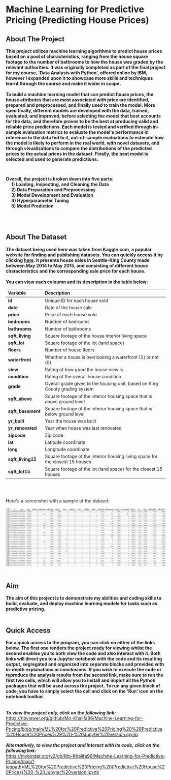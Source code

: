 # Machine Learning for Predictive Pricing (Predicting House Prices)


## About The Project


**This project utilizes machine learning algorithms to predict house prices based on a pool of characteristics, 
ranging from the house square footage to the number of bathrooms to how the house was graded by the relevant 
authorities. It was originally completed as part of the final project for my course, 'Data Analysis with 
Python', offered online by IBM, however I expanded upon it to showcase more skills and techniques learnt 
through the course and make it wider in scope.**
<br>
<br>
**To build a machine learning model that can predict house prices, the house attributes that are most associated 
with price are identified, prepared and preprocessed, and finally used to train the model. More specifically, 
different models are developed with the data, trained, evaluated, and improved, before selecting the model that 
best accounts for the data, and therefore proves to be the best at producing valid and reliable price predictions. 
Each model is tested and verified through in-sample evaluation metrics to evaluate the model's performance in reference 
to the data fed to it, out-of-sample evaluations to estimate how the model is likely to perform in the real world, with 
novel datasets, and through visualizations to compare the distributions of the predicted prices to the actual prices in 
the dataset. Finally, the best model is selected and used to generate predictions.** <br>

<br>

**Overall, the project is broken down into five parts: <br>
&emsp; 1) Loading, Inspecting, and Cleaning the Data <br>
&emsp; 2) Data Preparation and Preprocessing <br>
&emsp; 3) Model Development and Evaluation <br>
&emsp; 4) Hyperparameter Tuning <br>
&emsp; 5) Model Prediction** <br>

<br>
<br>



## About The Dataset 
**The dataset being used here was taken from Kaggle.com, a popular website for finding and publishing datasets. 
You can quickly access it by clicking [here](https://www.kaggle.com/datasets/harlfoxem/housesalesprediction?utm_medium=Exinfluencer&utm_source=Exinfluencer&utm_content=000026UJ&utm_term=10006555&utm_id=NA-SkillsNetwork-wwwcourseraorg-SkillsNetworkCoursesIBMDeveloperSkillsNetworkDA0101ENSkillsNetwork20235326-2022-01-01). It presents house sales 
in Seattle-King County made between May 2014 to May 2015, and consisting of different house characteristics and 
the corresponding sale price for each house.** <br> 
<br>
**You can view each coloumn and its description in the table below:** <br>

| **Variable**      | **Description**                                                                                         |
| :-----------------| :------------------------------------------------------------------------------------------------------ |
| **id**            | Unique ID for each house sold                                                                           |
| **date**          | Date of the house sale                                                                                  |
| **price**         | Price of each house sold                                                                                |
| **bedrooms**      | Number of bedrooms                                                                                      |
| **bathrooms**     | Number of bathrooms                                                                                     |
| **sqft_living**   | Square footage of the house interior living space                                                       |
| **sqft_lot**      | Square footage of the lot (land space)                                                                  |
| **floors**        | Number of house floors                                                                                  |
| **waterfront**    | Whether a house is overlooking a waterfront (1) or not (0)                                              |
| **view**          | Rating of how good the house view is                                                                    |
| **condition**     | Rating of the overall house condition                                                                   |
| **grade**         | Overall grade given to the housing unit, based on King County grading system                            |
| **sqft_above**    | Square footage of the interior housing space that is above ground level                                 |
| **sqft_basement** | Square footage of the interior housing space that is below ground level                                 |
| **yr_built**      | Year the house was built                                                                                |
| **yr_renovated**  | Year when house was last renovated                                                                      |
| **zipcode**       | Zip code                                                                                                |
| **lat**           | Latitude coordinate                                                                                     |
| **long**          | Longitude coordinate                                                                                    |
| **sqft_living15** | Square footage of the interior housing living space for the closest 15 houses                           |
| **sqft_lot15**    | Square footage of the lot (land space) for the closest 15 houses                                        |


<br>
<br>

Here's a screenshot with a sample of the dataset:
<br> 

<img src="house sales screenshot.jpg" alt="https://github.com/Mo-Khalifa96/Machine-Learning-for-Predictive-Pricing/blob/main/house%20sales%20screenshot.jpg" width="800"/>

<br>
<br> 

## Aim 
**The aim of this project is to demonstrate my abilities and coding skills to build, evaluate, and deploy 
machine learning models for tasks such as predictive pricing.**
<br>
<br>

## Quick Access 
**For a quick access to the program, you can click on either of the links below. The first one renders the project 
ready for viewing whilst the second enables you to both view the code and also interact with it. Both links will 
direct you to a Jupyter notebook with the code and its resulting output, segregated and organized into separate blocks 
and provided with in-depth explanations or conclusions. If you wish to execute the code or reproduce the analysis results 
from the second link, make sure to run the first two cells, which will allow you to install and import all the Python packages 
that will be used across the project. To run any given block of code, you have to simply select the cell and click on the 'Run' 
icon on the notebook toolbar.**
<br>
<br>
<br>
***To view the project only, click on the following link:*** <br>
https://nbviewer.org/github/Mo-Khalifa96/Machine-Learning-for-Predictive-Pricing/blob/main/ML%20for%20Predictive%20Pricing%20%28Predictive%20House%20Prices%29%20-%20Jupyter%20version.ipynb
<br>
<br>
***Alternatively, to view the project and interact with its code, click on the following link:*** <br>
https://mybinder.org/v2/gh/Mo-Khalifa96/Machine-Learning-for-Predictive-Pricing/main?labpath=ML%20for%20Predictive%20Pricing%20(Predictive%20House%20Prices)%20-%20Jupyter%20version.ipynb
<br>
<br>

